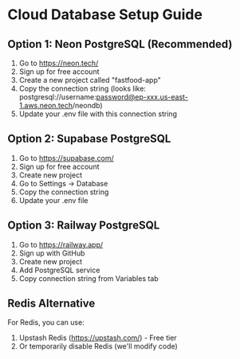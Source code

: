 # Cloud Database Setup Guide

## Option 1: Neon PostgreSQL (Recommended)

1. Go to https://neon.tech/
2. Sign up for free account
3. Create a new project called "fastfood-app"
4. Copy the connection string (looks like: postgresql://username:password@ep-xxx.us-east-1.aws.neon.tech/neondb)
5. Update your .env file with this connection string

## Option 2: Supabase PostgreSQL

1. Go to https://supabase.com/
2. Sign up for free account
3. Create new project
4. Go to Settings → Database
5. Copy the connection string
6. Update your .env file

## Option 3: Railway PostgreSQL

1. Go to https://railway.app/
2. Sign up with GitHub
3. Create new project
4. Add PostgreSQL service
5. Copy connection string from Variables tab

## Redis Alternative

For Redis, you can use:
1. Upstash Redis (https://upstash.com/) - Free tier
2. Or temporarily disable Redis (we'll modify code)